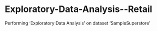 # Exploratory-Data-Analysis--Retail

Performing ‘Exploratory Data Analysis’ on dataset ‘SampleSuperstore’
